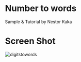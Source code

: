 Number to words
===============

Sample & Tutorial by Nestor Kuka

# Screen Shot

![digitstowords](https://raw.githubusercontent.com/ring-lang/ring/master/samples/other/number2words/number2words.png)


